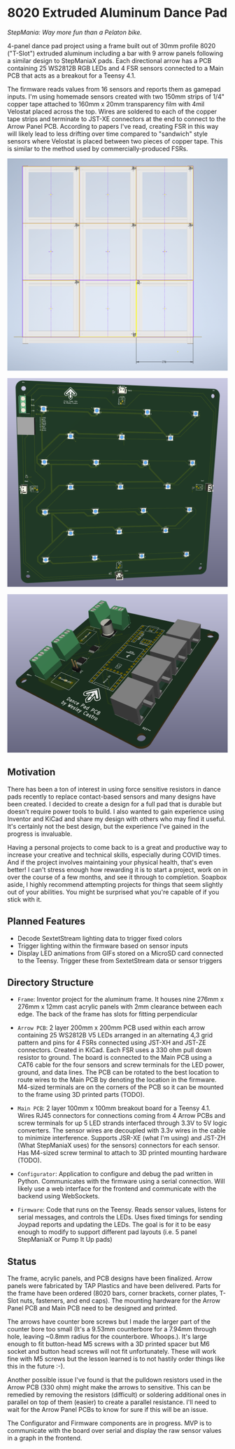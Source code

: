 # 8020 Extruded Aluminum Dance Pad

*StepMania: Way more fun than a Pelaton bike.*

4-panel dance pad project using a frame built out of 30mm profile 8020
("T-Slot") extruded aluminum including a bar with 9 arrow panels following a
similar design to StepManiaX pads. Each directional arrow has a PCB containing
25 WS2812B RGB LEDs and 4 FSR sensors connected to a Main PCB that acts as a
breakout for a Teensy 4.1.

The firmware reads values from 16 sensors and reports them as gamepad inputs.
I'm using homemade sensors created with two 150mm strips of 1/4" copper tape
attached to 160mm x 20mm transparency film with 4mil Velostat placed across the
top. Wires are soldered to each of the copper tape strips and terminate to
JST-XE connectors at the end to connect to the Arrow Panel PCB. According to
papers I've read, creating FSR in this way will likely lead to less drifting
over time compared to "sandwich" style sensors where Velostat is placed between
two pieces of copper tape. This is similar to the method used by
commercially-produced FSRs.

![Frame](Images/Frame.png)

![Arrow Panel PCB](Images/ArrowPanelPCB.png)

![Main PCB](Images/MainPCB.png)

## Motivation

There has been a ton of interest in using force sensitive resistors in dance
pads recently to replace contact-based sensors and many designs have been
created. I decided to create a design for a full pad that is durable but doesn't
require power tools to build. I also wanted to gain experience using Inventor
and KiCad and share my design with others who may find it useful. It's certainly
not the best design, but the experience I've gained in the progress is
invaluable.

Having a personal projects to come back to is a great and productive way to
increase your creative and technical skills, especially during COVID times. And
if the project involves maintaining your physical health, that's even better! I
can't stress enough how rewarding it is to start a project, work on in over the
course of a few months, and see it through to completion. Soapbox aside, I
highly recommend attempting projects for things that seem slightly out of your
abilities. You might be surprised what you're capable of if you stick with it.

## Planned Features

* Decode SextetStream lighting data to trigger fixed colors
* Trigger lighting within the firmware based on sensor inputs
* Display LED animations from GIFs stored on a MicroSD card connected to the
  Teensy. Trigger these from SextetStream data or sensor triggers

## Directory Structure

* `Frame`: Inventor project for the aluminum frame. It houses nine 276mm x 276mm
  x 12mm cast acrylic panels with 2mm clearance between each edge. The back of
  the frame has slots for fitting perpendicular 

* `Arrow PCB`: 2 layer 200mm x 200mm PCB used within each arrow containing 25
  WS2812B V5 LEDs arranged in an alternating 4,3 grid pattern and pins for 4
  FSRs connected using JST-XH and JST-ZE connectors. Created in KiCad. Each FSR
  uses a 330 ohm pull down resistor to ground. The board is connected to the
  Main PCB using a CAT6 cable for the four sensors and screw terminals for the
  LED power, ground, and data lines. The PCB can be rotated to the best location
  to route wires to the Main PCB by denoting the location in the firmware.
  M4-sized terminals are on the corners of the PCB so it can be mounted to the
  frame using 3D printed parts (TODO).

* `Main PCB`: 2 layer 100mm x 100mm breakout board for a Teensy 4.1. Wires RJ45
  connectors for connections coming from 4 Arrow PCBs and screw terminals for up
  5 LED strands interfaced through 3.3V to 5V logic converters. The sensor wires
  are decoupled with 3.3v wires in the cable to minimize interference. Supports
  JSR-XE (what I'm using) and JST-ZH (What StepManiaX uses) for the sensors)
  connectors for each sensor. Has M4-sized screw terminal to attach to 3D
  printed mounting hardware (TODO).

* `Configurator`: Application to configure and debug the pad written in Python.
  Communicates with the firmware using a serial connection. Will likely use a
  web interface for the frontend and communicate with the backend using
  WebSockets.

* `Firmware`: Code that runs on the Teensy. Reads sensor values, listens for
  serial messages, and controls the LEDs. Uses fixed timings for sending Joypad
  reports and updating the LEDs. The goal is for it to be easy enough to modify
  to support different pad layouts (i.e. 5 panel StepManiaX or Pump It Up pads)

## Status

The frame, acrylic panels, and PCB designs have been finalized. Arrow panels
were fabricated by TAP Plastics and have been delivered. Parts for the frame
have been ordered (8020 bars, corner brackets, corner plates, T-Slot nuts,
fasteners, and end caps). The mounting hardware for the Arrow Panel PCB and Main
PCB need to be designed and printed.

The arrows have counter bore screws but I made the larger part of the counter
bore too small (It's a 9.53mm counterbore for a 7.94mm through hole, leaving
~0.8mm radius for the counterbore. Whoops.). It's large enough to fit
button-head M5 screws with a 3D printed spacer but M6 socket and button head
screws will not fit unfortunately. These will work fine with M5 screws but the
lesson learned is to not hastily order things like this in the future :-).

Another possible issue I've found is that the pulldown resistors used in the
Arrow PCB (330 ohm) might make the arrows to sensitive. This can be remedied by
removing the resistors (difficult) or soldering additional ones in parallel on
top of them (easier) to create a parallel resistance. I'll need to wait for the
Arrow Panel PCBs to know for sure if this will be an issue.

The Configurator and Firmware components are in progress. MVP is to communicate
with the board over serial and display the raw sensor values in a graph in the
frontend.
